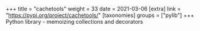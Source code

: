 +++
title = "cachetools"
weight = 33
date = 2021-03-06
[extra]
link = "https://pypi.org/project/cachetools/"
[taxonomies]
groups = ["pylib"]
+++
Python library - memoizing collections and decorators

